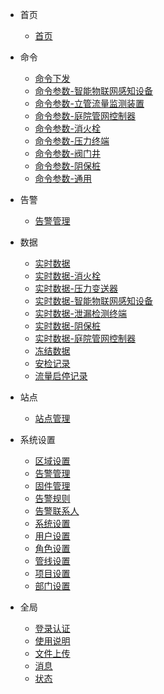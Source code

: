 - 首页
    - [首页](/首页/首页.md)  

- 命令
    - [命令下发](/命令/命令下发.md)
    - [命令参数-智能物联网感知设备](/命令/命令参数-智能物联网感知设备.md)
    - [命令参数-立管流量监测装置](/命令/命令参数-立管流量监测装置.md)
    - [命令参数-庭院管网控制器](/命令/命令参数-庭院管网控制器.md)
    - [命令参数-消火栓](/命令/命令参数-消火栓.md)
    - [命令参数-压力终端](/命令/命令参数-压力终端.md)
    - [命令参数-阀门井](/命令/命令参数-阀门井.md)
    - [命令参数-阴保桩](/命令/命令参数-阴保桩.md)
    - [命令参数-通用](/命令/命令参数-通用.md)
- 告警
    - [告警管理](/告警/告警管理.md)

- 数据
    - [实时数据](/数据/实时数据.md)
    - [实时数据-消火栓](/数据/实时数据-消火栓.md)
    - [实时数据-压力变送器](/数据/实时数据-压力变送器.md)
    - [实时数据-智能物联网感知设备](/数据/实时数据-智能物联网感知设备.md)
    - [实时数据-泄漏检测终端](/数据/实时数据-泄漏检测终端.md)
    - [实时数据-阴保桩](/数据/实时数据-阴保桩.md)
    - [实时数据-庭院管网控制器](/数据/实时数据-庭院管网控制器.md)
    - [冻结数据](/数据/冻结数据.md)
    - [安检记录](/数据/安检记录.md)
    - [流量启停记录](/数据/流量启停记录.md)

- 站点
    - [站点管理](/站点/站点管理.md)

- 系统设置
  - [区域设置](/系统设置/区域设置.md)  
  - [告警管理](/微信/告警管理.md)
  - [固件管理](/系统设置/固件管理.md)    
  - [告警规则](/系统设置/告警规则)
  - [告警联系人](/系统设置/告警联系人.md)
  - [系统设置](/系统设置/系统设置.md)
  - [用户设置](/系统设置/用户设置.md)
  - [角色设置](/系统设置/角色设置.md)
  - [管线设置](/系统设置/管线设置.md)
  - [项目设置](/系统设置/项目设置.md)
  - [部门设置](/系统设置/部门设置.md)

- 全局
    - [登录认证](/全局/登录认证.md)
    - [使用说明](/全局/使用说明.md)
    - [文件上传](/全局/文件上传.md)
    - [消息](/全局/消息.md)
    - [状态](/全局/状态.md)